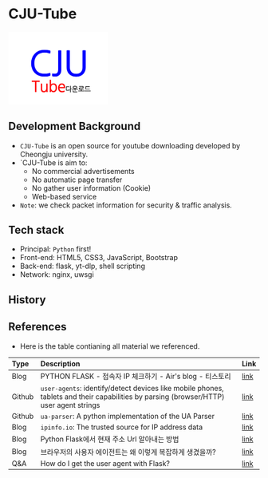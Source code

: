 # CJU-Tube

<img src="server/static/imgs/favicon/cju-tube.png" width="200px">


## Development Background

- `CJU-Tube` is an open source for youtube downloading developed by Cheongju university.
- `CJU-Tube is aim to:
  - No commercial advertisements
  - No automatic page transfer
  - No gather user information (Cookie)
  - Web-based service
- `Note`: we check packet information for security & traffic analysis.

## Tech stack

- Principal: `Python` first!
- Front-end: HTML5, CSS3, JavaScript, Bootstrap
- Back-end: flask, yt-dlp, shell scripting
- Network: nginx, uwsgi

## History

## References

- Here is the table contianing all material we referenced.

|Type|Description|Link|
|:--|:--|:--|
|Blog|PYTHON FLASK - 접속자 IP 체크하기 - Air's blog - 티스토리|[link](https://blogair.tistory.com/63)|
|Github|`user-agents`: identify/detect devices like mobile phones, tablets and their capabilities by parsing (browser/HTTP) user agent strings|[link](https://github.com/selwin/python-user-agents)|
|Github|`ua-parser`: A python implementation of the UA Parser|[link](https://github.com/ua-parser/uap-python)|
|Blog|`ipinfo.io`: The trusted source for IP address data|[link](https://ipinfo.io/)|
|Blog|Python Flask에서 현재 주소 Url 알아내는 방법|[link](https://webisfree.com/2017-09-24/python-flask%EC%97%90%EC%84%9C-%ED%98%84%EC%9E%AC-%EC%A3%BC%EC%86%8C-url-%EC%95%8C%EC%95%84%EB%82%B4%EB%8A%94-%EB%B0%A9%EB%B2%95)|
|Blog|브라우저의 사용자 에이전트는 왜 이렇게 복잡하게 생겼을까?|[link](https://wormwlrm.github.io/2021/10/11/Why-User-Agent-string-is-so-complex.html)|
|Q&A|How do I get the user agent with Flask?|[link](https://stackoverflow.com/questions/9878020/how-do-i-get-the-user-agent-with-flask)|
